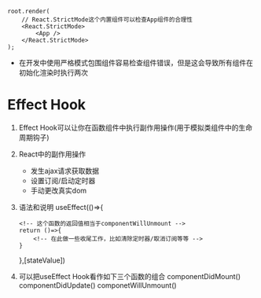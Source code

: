 ```JS
root.render(
    // React.StrictMode这个内置组件可以检查App组件的合理性
    <React.StrictMode>
        <App />
    </React.StrictMode>
);
```
* 在开发中使用严格模式包围组件容易检查组件错误，但是这会导致所有组件在初始化渲染时执行两次

# Effect Hook
1. Effect Hook可以让你在函数组件中执行副作用操作(用于模拟类组件中的生命周期钩子)
2. React中的副作用操作
   - 发生ajax请求获取数据
   - 设置订阅/启动定时器
   - 手动更改真实dom
3. 语法和说明
   useEffect(()=>{
       <!-- 在此可以执行任何带 副作用操作 -->
        <!-- 第一个函数参数会在初始化的时候以及第二个参数[]中的状态改变的时候执行 -->
        <!-- 如果第二个参数不写，表示使用setState创建的全部状态变化都会导致第一个参数执行 -->

       <!-- 这个函数的返回值相当于componentWillUnmount -->
       return ()=>{
           <!-- 在此做一些收尾工作，比如清除定时器/取消订阅等等 -->
       }
   },[stateValue])
    <!-- 不写数组参数表示全部监测 写空数组都不监测 否则只监测指定的state -->

    <!-- useEffect可以看作一个开启了immediate=true的watch监听器，监视第二个参数中的所有属性 -->
4. 可以把useEffect Hook看作如下三个函数的组合
   componentDidMount()
   componentDidUpdate()
   componetWillUnmount()
